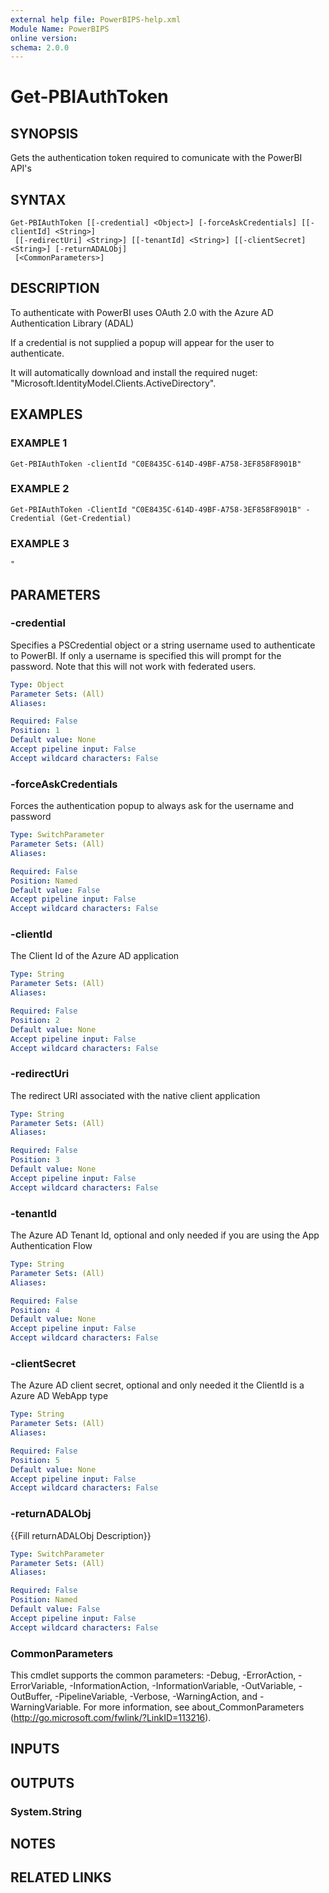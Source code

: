 ```yaml
---
external help file: PowerBIPS-help.xml
Module Name: PowerBIPS
online version:
schema: 2.0.0
---
```


# Get-PBIAuthToken

## SYNOPSIS
Gets the authentication token required to comunicate with the PowerBI API's

## SYNTAX

```
Get-PBIAuthToken [[-credential] <Object>] [-forceAskCredentials] [[-clientId] <String>]
 [[-redirectUri] <String>] [[-tenantId] <String>] [[-clientSecret] <String>] [-returnADALObj]
 [<CommonParameters>]
```

## DESCRIPTION
To authenticate with PowerBI uses OAuth 2.0 with the Azure AD Authentication Library (ADAL)

If a credential is not supplied a popup will appear for the user to authenticate.

It will automatically download and install the required nuget: "Microsoft.IdentityModel.Clients.ActiveDirectory".

## EXAMPLES

### EXAMPLE 1
```
Get-PBIAuthToken -clientId "C0E8435C-614D-49BF-A758-3EF858F8901B"
```

### EXAMPLE 2
```
Get-PBIAuthToken -ClientId "C0E8435C-614D-49BF-A758-3EF858F8901B" -Credential (Get-Credential)
```

### EXAMPLE 3
```
"
```

## PARAMETERS

### -credential
Specifies a PSCredential object or a string username used to authenticate to PowerBI.
If only a username is specified 
this will prompt for the password.
Note that this will not work with federated users.

```yaml
Type: Object
Parameter Sets: (All)
Aliases:

Required: False
Position: 1
Default value: None
Accept pipeline input: False
Accept wildcard characters: False
```

### -forceAskCredentials
Forces the authentication popup to always ask for the username and password

```yaml
Type: SwitchParameter
Parameter Sets: (All)
Aliases:

Required: False
Position: Named
Default value: False
Accept pipeline input: False
Accept wildcard characters: False
```

### -clientId
The Client Id of the Azure AD application

```yaml
Type: String
Parameter Sets: (All)
Aliases:

Required: False
Position: 2
Default value: None
Accept pipeline input: False
Accept wildcard characters: False
```

### -redirectUri
The redirect URI associated with the native client application

```yaml
Type: String
Parameter Sets: (All)
Aliases:

Required: False
Position: 3
Default value: None
Accept pipeline input: False
Accept wildcard characters: False
```

### -tenantId
The Azure AD Tenant Id, optional and only needed if you are using the App Authentication Flow

```yaml
Type: String
Parameter Sets: (All)
Aliases:

Required: False
Position: 4
Default value: None
Accept pipeline input: False
Accept wildcard characters: False
```

### -clientSecret
The Azure AD client secret, optional and only needed it the ClientId is a Azure AD WebApp type

```yaml
Type: String
Parameter Sets: (All)
Aliases:

Required: False
Position: 5
Default value: None
Accept pipeline input: False
Accept wildcard characters: False
```

### -returnADALObj
{{Fill returnADALObj Description}}

```yaml
Type: SwitchParameter
Parameter Sets: (All)
Aliases:

Required: False
Position: Named
Default value: False
Accept pipeline input: False
Accept wildcard characters: False
```

### CommonParameters
This cmdlet supports the common parameters: -Debug, -ErrorAction, -ErrorVariable, -InformationAction, -InformationVariable, -OutVariable, -OutBuffer, -PipelineVariable, -Verbose, -WarningAction, and -WarningVariable.
For more information, see about_CommonParameters (http://go.microsoft.com/fwlink/?LinkID=113216).

## INPUTS

## OUTPUTS

### System.String

## NOTES

## RELATED LINKS

